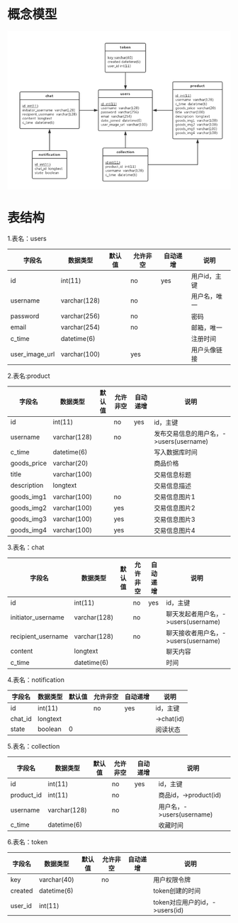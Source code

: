 # 概念模型

![1](数据库设计文档/1.png)

# 表结构

1.表名：users

|字段名          |数据类型      |默认值    |允许非空 |自动递增  |说明           |
|---------------|--------------|---------|--------|----------|---------------|
|id             |int(11)       |         |no       |yes      |用户id，主键   |
|username       |varchar(128)  |         |no       |         |用户名，唯一   |
|password       |varchar(256)  |         |no       |         |密码           |
|email          |varchar(254)  |         |no       |         |邮箱，唯一     |
|c_time         |datetime(6)   |         |         |         |注册时间       |
|user_image_url |varchar(100)  |         |yes      |         |用户头像链接   |

2.表名:product

|字段名          |数据类型      |默认值    |允许非空 |自动递增 |说明                                   |
|---------------|--------------|---------|--------|---------|--------------------------------------|
|id             |int(11)       |         |no       |yes     |id，主键                               |
|username       |varchar(128)  |         |no       |        |发布交易信息的用户名，->users(username)  |
|c_time         |datetime(6)   |         |         |        |写入数据库时间                          |
|goods_price    |varchar(20)   |         |         |        |商品价格                               |
|title          |varchar(100)  |         |         |        |交易信息标题                           |
|description    |longtext      |         |         |        |交易信息描述                           |
|goods_img1     |varchar(100)  |         |no       |        |交易信息图片1                           |
|goods_img2     |varchar(100)  |         |yes      |        |交易信息图片2                           |
|goods_img3     |varchar(100)  |         |yes      |        |交易信息图片3                           |
|goods_img4     |varchar(100)  |         |yes      |        |交易信息图片4                           |

3.表名：chat

|字段名              |数据类型      |默认值    |允许非空 |自动递增 |说明                             |
|-------------------|--------------|---------|--------|---------|--------------------------------|
|id                 |int(11)       |         |no       |yes     |id，主键                         |
|initiator_username |varchar(128)  |         |no       |        |聊天发起者用户名，->users(username) |
|recipient_username |varchar(128)  |         |no       |        |聊天接收者用户名，->users(username) |
|content            |longtext      |         |         |        |聊天内容                          |
|c_time             |datetime(6)   |         |         |        |时间                              |

4.表名：notification

|字段名              |数据类型      |默认值    |允许非空 |自动递增 |说明                             |
|-------------------|--------------|---------|--------|---------|--------------------------------|
|id                 |int(11)       |         |no       |yes     |id，主键                         |
|chat_id            |longtext      |         |         |        |->chat(id)                       |
|state              |boolean       |0        |         |        |阅读状态                          |

5.表名：collection

|字段名           |数据类型      |默认值    |允许非空 |自动递增 |说明                             |
|----------------|--------------|---------|--------|---------|--------------------------------|
|id              |int(11)       |         |no       |yes     |id，主键                         |
|product_id      |int(11)       |         |no       |        |商品id，->product(id)            |
|username        |varchar(128)  |         |no       |        |用户名，->users(username)        |   
|c_time          |datetime(6)   |         |         |        |收藏时间                         |   

6.表名：token

|字段名           |数据类型      |默认值    |允许非空 |自动递增 |说明                             |
|----------------|--------------|---------|--------|---------|--------------------------------|
|key             |varchar(40)   |         |no      |         |用户权限令牌                     |
|created         |datetime(6)   |         |        |         |token创建的时间                  |
|user_id         |int(11)       |         |        |         |token对应用户的id，->users(id)   |

